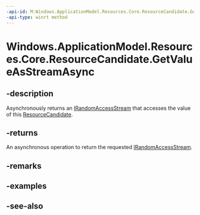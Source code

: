 ```yaml
---
-api-id: M:Windows.ApplicationModel.Resources.Core.ResourceCandidate.GetValueAsStreamAsync
-api-type: winrt method
---
```


<!-- Method syntax
public Windows.Foundation.IAsyncOperation<Windows.Storage.Streams.IRandomAccessStream> GetValueAsStreamAsync()
-->

# Windows.ApplicationModel.Resources.Core.ResourceCandidate.GetValueAsStreamAsync

## -description
Asynchronously returns an [IRandomAccessStream](https://docs.microsoft.com/previous-versions//hh438400(v=vs.85)) that accesses the value of this [ResourceCandidate](resourcecandidate.md).

## -returns
An asynchronous operation to return the requested [IRandomAccessStream](https://docs.microsoft.com/previous-versions//hh438400(v=vs.85)).

## -remarks

## -examples

## -see-also
